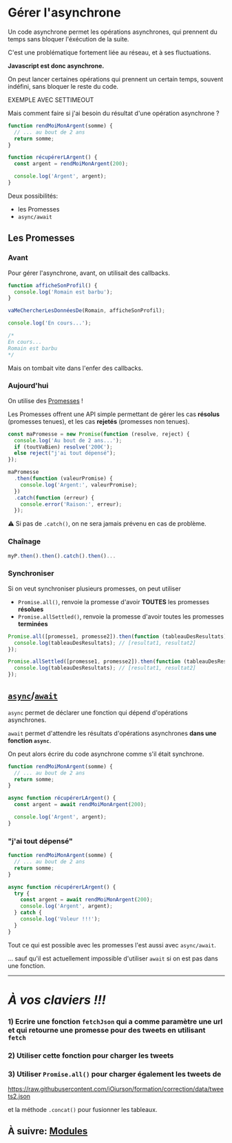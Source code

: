 # Gérer l'asynchrone

Un code asynchrone permet les opérations asynchrones, qui prennent du temps sans bloquer l'éxécution de la suite.

C'est une problématique fortement liée au réseau, et à ses fluctuations.

**Javascript est donc asynchrone.**

On peut lancer certaines opérations qui prennent un certain temps, souvent indéfini, sans bloquer le reste du code.

EXEMPLE AVEC SETTIMEOUT

Mais comment faire si j'ai besoin du résultat d'une opération asynchrone ?

```js
function rendMoiMonArgent(somme) {
  // ... au bout de 2 ans
  return somme;
}

function récupérerLArgent() {
  const argent = rendMoiMonArgent(200);

  console.log('Argent', argent);
}
```

Deux possibilités:

- les Promesses
- `async/await`

## Les Promesses

### Avant

Pour gérer l'asynchrone, avant, on utilisait des callbacks.

```js
function afficheSonProfil() {
  console.log('Romain est barbu');
}

vaMeChercherLesDonnéesDe(Romain, afficheSonProfil);

console.log('En cours...');

/*
En cours...
Romain est barbu
*/
```

Mais on tombait vite dans l'enfer des callbacks.

### Aujourd'hui

On utilise des [Promesses](https://developer.mozilla.org/fr/docs/Web/JavaScript/Guide/Utiliser_les_promesses) !

Les Promesses offrent une API simple permettant de gérer les cas **résolus** (promesses tenues), et les cas **rejetés** (promesses non tenues).

```js
const maPromesse = new Promise(function (resolve, reject) {
  console.log('Au bout de 2 ans...');
  if (toutVaBien) resolve('200€');
  else reject("j'ai tout dépensé");
});

maPromesse
  .then(function (valeurPromise) {
    console.log('Argent:', valeurPromise);
  })
  .catch(function (erreur) {
    console.error('Raison:', erreur);
  });
```

⚠ Si pas de `.catch()`, on ne sera jamais prévenu en cas de problème.

### Chaînage

```js
myP.then().then().catch().then()...
```

### Synchroniser

Si on veut synchroniser plusieurs promesses, on peut utiliser

- `Promise.all()`, renvoie la promesse d'avoir **TOUTES** les promesses **résolues**
- `Promise.allSettled()`, renvoie la promesse d'avoir toutes les promesses **terminées**

```js
Promise.all([promesse1, promesse2]).then(function (tableauDesResultats) {
  console.log(tableauDesResultats); // [resultat1, resultat2]
});

Promise.allSettled([promesse1, promesse2]).then(function (tableauDesResultats) {
  console.log(tableauDesResultats); // [resultat1, resultat2]
});
```

## [`async`](https://developer.mozilla.org/en-US/docs/Web/JavaScript/Reference/Statements/async_function)/[`await`](https://developer.mozilla.org/en-US/docs/Web/JavaScript/Reference/Operators/await)

`async` permet de déclarer une fonction qui dépend d'opérations asynchrones.

`await` permet d'attendre les résultats d'opérations asynchrones **dans une fonction `async`**.

On peut alors écrire du code asynchrone comme s'il était synchrone.

```js
function rendMoiMonArgent(somme) {
  // ... au bout de 2 ans
  return somme;
}

async function récupérerLArgent() {
  const argent = await rendMoiMonArgent(200);

  console.log('Argent', argent);
}
```

### "j'ai tout dépensé"

```js
function rendMoiMonArgent(somme) {
  // ... au bout de 2 ans
  return somme;
}

async function récupérerLArgent() {
  try {
    const argent = await rendMoiMonArgent(200);
    console.log('Argent', argent);
  } catch {
    console.log('Voleur !!!');
  }
}
```

Tout ce qui est possible avec les promesses l'est aussi avec `async/await`.

... sauf qu'il est actuellement impossible d'utiliser `await` si on est pas dans une fonction.

---

# _**À vos claviers !!!**_

### 1) Ecrire une fonction `fetchJson` qui a comme paramètre une url et qui retourne une promesse pour des tweets en utilisant `fetch`

### 2) Utiliser cette fonction pour charger les tweets

### 3) Utiliser `Promise.all()` pour charger également les tweets de

https://raw.githubusercontent.com/iOiurson/formation/correction/data/tweets2.json

et la méthode `.concat()` pour fusionner les tableaux.

## À suivre: [Modules](../old/es6+.md)
